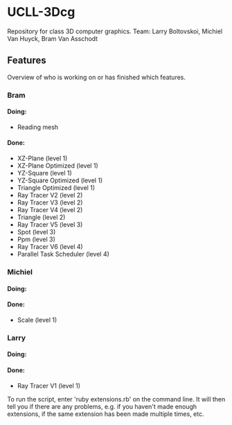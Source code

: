 # UCLL-3Dcg

Repository for class 3D computer graphics.
Team: Larry Boltovskoi, Michiel Van Huyck, Bram Van Asschodt

## Features

Overview of who is working on or has finished which features.

### Bram

#### Doing:

- Reading mesh

#### Done:

- XZ-Plane (level 1)
- XZ-Plane Optimized (level 1)
- YZ-Square (level 1)
- YZ-Square Optimized (level 1)
- Triangle Optimized (level 1)
- Ray Tracer V2 (level 2)
- Ray Tracer V3 (level 2)
- Ray Tracer V4 (level 2)
- Triangle (level 2)
- Ray Tracer V5 (level 3)
- Spot (level 3)
- Ppm (level 3)
- Ray Tracer V6 (level 4)
- Parallel Task Scheduler (level 4) 

### Michiel

#### Doing:

#### Done:
- Scale (level 1)
### Larry

#### Doing:

#### Done:

- Ray Tracer V1 (level 1)

To run the script, enter 'ruby extensions.rb' on the command line. It will then tell you if there are any problems, e.g. if you haven't made enough extensions, if the same extension has been made multiple times, etc.
